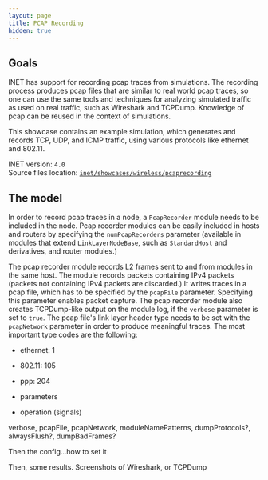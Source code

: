 ```yaml
---
layout: page
title: PCAP Recording
hidden: true
---
```


## Goals

INET has support for recording pcap traces from simulations. The recording
process produces pcap files that are similar to real world pcap traces,
so one can use the same tools and techniques for analyzing simulated traffic as used on real traffic, such as Wireshark and TCPDump. Knowledge of pcap can be reused in the context of simulations.

This showcase contains an example simulation, which generates and records TCP, UDP, and ICMP
traffic, using various protocols like ethernet and 802.11.

INET version: `4.0`<br>
Source files location: <a href="https://github.com/inet-framework/inet-showcases/tree/master/wireless/pcaprecording" target="_blank">`inet/showcases/wireless/pcaprecording`</a>

## The model

In order to record pcap traces in a node, a `PcapRecorder` module needs to be included in the node.
Pcap recorder modules can be easily included in hosts and routers by specifying the `numPcapRecorders` parameter (available in modules that extend `LinkLayerNodeBase`, such as  `StandardHost` and derivatives, and router modules.)

The pcap recorder module records L2 frames sent to and from modules in the same host.
The module records packets containing IPv4 packets (packets not containing IPv4 packets are discarded.) It writes traces in a pcap file, which has to be specified by the `ṗcapFile` parameter.
Specifying this parameter enables packet capture. The pcap recorder module also creates TCPDump-like output on the module log, if the `verbose` parameter is set to `true`.
The pcap file's link layer header type needs to be set with the `pcapNetwork` parameter in order to produce meaningful traces. The most important type codes are the following:

- ethernet: 1
- 802.11: 105
- ppp: 204

- parameters
- operation (signals)

verbose, pcapFile, pcapNetwork, moduleNamePatterns, dumpProtocols?, alwaysFlush?, dumpBadFrames?

Then the config...how to set it

Then, some results. Screenshots of Wireshark, or TCPDump
